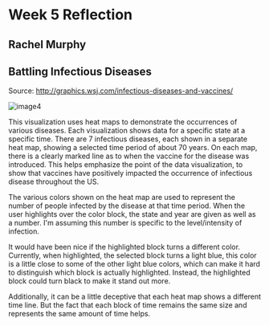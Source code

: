 # Week 5 Reflection
## Rachel Murphy

## Battling Infectious Diseases

Source: http://graphics.wsj.com/infectious-diseases-and-vaccines/


![image4](img/image4.PNG)

This visualization uses heat maps to demonstrate the occurrences of various diseases. Each visualization shows data for a specific state at a specific time. There are 7 infectious diseases, each shown in a separate heat map, showing a selected time period of about 70 years.
On each map, there is a clearly marked line as to when the vaccine for the disease was introduced. This helps emphasize the point of the data visualization, to show that vaccines have positively impacted the occurrence of infectious disease throughout the US.

The various colors shown on the heat map are used to represent the number of people infected by the disease at that time period. When the user highlights over the color block, the state and year are given as well as a number. I'm assuming this number is specific to the level/intensity of infection.

It would have been nice if the highlighted block turns a different color. Currently, when highlighted, the selected block turns a light blue, this color is a little close to some of the other light blue colors, which can make it hard to distinguish which block is actually highlighted. Instead, the highlighted block could turn black to make it stand out more.

Additionally, it can be a little deceptive that each heat map shows a different time line. But the fact that each block of time remains the same size and represents the same amount of time helps.





